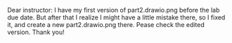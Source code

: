 Dear instructor: 
I have my first version of part2.drawio.png before the lab due date. 
But after that I realize I might have a little mistake there, so  I fixed it, and create a new part2.drawio.png there. 
Pease check the edited version. 
Thank you! 
